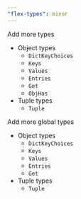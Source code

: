 ```yaml
---
"flex-types": minor
---
```


Add more types

- Object types
  - `DictKeyChoices`
  - `Keys`
  - `Values`
  - `Entries`
  - `Get`
  - `ObjHas`
- Tuple types
  - `Tuple`

Add more global types

- Object types
  - `DictKeyChoices`
  - `Keys`
  - `Values`
  - `Entries`
  - `Get`
- Tuple types
  - `Tuple`
